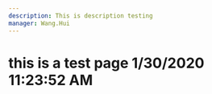 ```yaml
---
description: This is description testing
manager: Wang.Hui
---
```

# this is a test page 1/30/2020 11:23:52 AM